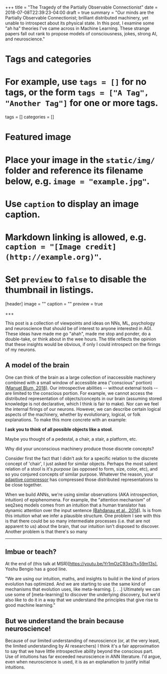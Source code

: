 +++
title = "The Tragedy of the Partially Observable Connectionist"
date = 2018-07-08T22:39:23-04:00
draft = true
summary = "Our minds are the Partially Observable Connectionist; brilliant distributed machinery, yet unable to introspect about its physical state. In this post, I examine some \"ah ha\" theories I've came across in Machine Learning. These strange papers fall out rank to propose models of consciousness, jokes, strong AI, and neuroscience."

# Tags and categories
# For example, use `tags = []` for no tags, or the form `tags = ["A Tag", "Another Tag"]` for one or more tags.
tags = []
categories = []

# Featured image
# Place your image in the `static/img/` folder and reference its filename below, e.g. `image = "example.jpg"`.
# Use `caption` to display an image caption.
#   Markdown linking is allowed, e.g. `caption = "[Image credit](http://example.org)"`.
# Set `preview` to `false` to disable the thumbnail in listings.
[header]
image = ""
caption = ""
preview = true

+++

This post is a collection of viewpoints and ideas on NNs, ML, psychology and neuroscience that should be of interest to anyone interested in AGI. These ideas have made me go "ahah", made me stop and ponder, do a double-take, or think about in the wee hours. The title reflects the opinion that these insights would be obvious, if only I could introspect on the firings of my neurons.

## A model of the brain
One can think of the brain as a large collection of inaccessible machinery combined with a small window of accessible area ("conscious" portion) [(Manuel Blum, 2018)](https://simons.berkeley.edu/events/can-machine-be-conscious-towards-conscious-ai#). Our introspective abilities -- without external tools -- are limited to the conscious portion. For example,  we cannot access the distributed representation of objects/concepts in our brain (assuming stored knowledge is not declarative, which I think is fair to make). Nor can we feel the internal firings of our neurons. However, we can describe certain logical aspects of the machinery, whether by evolutionary, logical, or folk explanations. To make this more concrete with an example:

__I ask you to think of all possible objects like a stool.__

Maybe you thought of a pedestal, a chair, a stair, a platform, etc.

Why did your unconscious machinery produce those discrete concepts?

Consider first the fact that I didn't ask for a specific relation to the discrete concept of 'chair', I just asked for similar objects. Perhaps the most salient relation of a stool is it's *purpose* (as opposed to form, size, color, etc), and so you conjured concepts of similar purpose. Whatever the reason, your [adaptive compressor](http://people.idsia.ch/~juergen/interest.html) has compressed those distributed representations to be close together.

When we build ANNs, we're using similar observations (AKA introspection, intuition) of epiphenomena. For example, the "attention mechanism" of seq2seq models comes from an intuition that a human translator has dynamic attention over the input sentence [(Bahdanau et al., 2014)](https://arxiv.org/abs/1409.0473). Is is from this intuition what we infer a plausible structure. One problem I see with this is that there could be so many intermediate processes (i.e. that are not apparent to us) about the brain, that our intuition isn't disposed to discover. Another problem is that there's so many  

---

## Imbue or teach?


At the end of (this talk at MSR)[https://youtu.be/Yr1mOzC93xs?t=59m13s], Yoshu Bengio has a good line.

"We are using our intuition, maths, and insights to build in the kind of priors evolution has optimized. And we are starting to use the same kind of mechanisms that evolution uses, like meta-learning. [. . .] Ultimately we can use some of [meta-learning] to discover the underlying discovery, but we'd also like to do it in a way that we understand the principles that give rise to good machine learning."

## But we understand the brain because neuroscience!

Because of our limited understanding of neuroscience (or, at the very least, the limited understanding by AI researchers) I think it's a fair approximation to say that we have little introspective ability beyond the conscious part. Use of intuitions has far exceeded neuroscience in ANN literature. I'd argue, even when neuroscience is used, it is as an explanation to justify initial intuitions.
